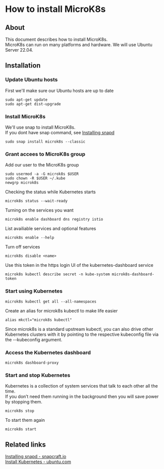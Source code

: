 # How to install MicroK8s

## About
This document describes how to install MicroK8s.  
MicroK8s can run on many platforms and hardware. We will use Ubuntu Server 22.04.  

## Installation

### Update Ubuntu hosts
First we'll make sure our Ubuntu hosts are up to date  
```console
sudo apt-get update
sudo apt-get dist-upgrade
```

### Install MicroK8s
We'll use snap to install MicroK8s.  
If you dont have snap command, see [Installing snapd](https://snapcraft.io/docs/installing-snapd)
```console
sudo snap install microk8s --classic
```

### Grant accees to MicroK8s group
Add our user to the MicroK8s group
```console
sudo usermod -a -G microk8s $USER
sudo chown -R $USER ~/.kube
newgrp microk8s
```

Checking the status while Kubernetes starts
```console
microk8s status --wait-ready
```

Turning on the services you want
```console
microk8s enable dashboard dns registry istio
```

List availiable services and optional features
```console
microk8s enable --help
```

Turn off services
```console
microk8s disable <name>
```

Use this token in the https login UI of the kubernetes-dashboard service  
```console
microk8s kubectl describe secret -n kube-system microk8s-dashboard-token
```

### Start using Kubernetes
```console
microk8s kubectl get all --all-namespaces
```

Create an alias for microk8s kubectl to make life easier  
```console
alias mkctl="microk8s kubectl"
```
Since microk8s is a standard upstream kubectl, you can also drive other Kubernetes clusters with it by pointing to the respective kubeconfig file via the --kubeconfig argument.  

### Access the Kubernetes dashboard
```console
microk8s dashboard-proxy
```

### Start and stop Kubernetes
Kubernetes is a collection of system services that talk to each other all the time.  
If you don’t need them running in the background then you will save power by stopping them.  
```console
microk8s stop
```

To start them again
```console
microk8s start
```

## Related links
[Installing snapd - snapcraft.io](https://snapcraft.io/docs/installing-snapd)  
[Install Kubernetes - ubuntu.com](https://ubuntu.com/kubernetes/install)  
